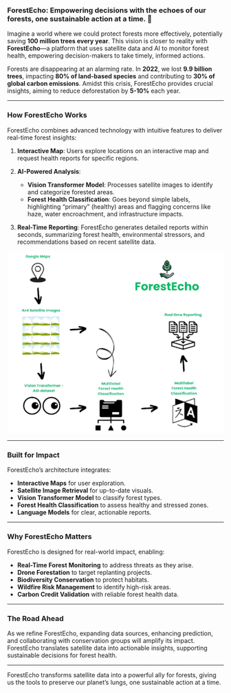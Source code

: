 ### ForestEcho: Empowering decisions with the echoes of our forests, one sustainable action at a time. 🌲

Imagine a world where we could protect forests more effectively, potentially saving **100 million trees every year**. This vision is closer to reality with **ForestEcho**—a platform that uses satellite data and AI to monitor forest health, empowering decision-makers to take timely, informed actions.

Forests are disappearing at an alarming rate. In **2022**, we lost **9.9 billion trees**, impacting **80% of land-based species** and contributing to **30% of global carbon emissions**. Amidst this crisis, ForestEcho provides crucial insights, aiming to reduce deforestation by **5-10%** each year.

---

### How ForestEcho Works

ForestEcho combines advanced technology with intuitive features to deliver real-time forest insights:

1. **Interactive Map**: Users explore locations on an interactive map and request health reports for specific regions.

2. **AI-Powered Analysis**: 
   - **Vision Transformer Model**: Processes satellite images to identify and categorize forested areas.
   - **Forest Health Classification**: Goes beyond simple labels, highlighting “primary” (healthy) areas and flagging concerns like haze, water encroachment, and infrastructure impacts.

3. **Real-Time Reporting**: ForestEcho generates detailed reports within seconds, summarizing forest health, environmental stressors, and recommendations based on recent satellite data.

<div style="clear: both; text-align: center;">
  <img src="architecture.png" alt="Forest Map" style="max-width: 100%;" />
</div>

---

### Built for Impact

ForestEcho’s architecture integrates:
- **Interactive Maps** for user exploration.
- **Satellite Image Retrieval** for up-to-date visuals.
- **Vision Transformer Model** to classify forest types.
- **Forest Health Classification** to assess healthy and stressed zones.
- **Language Models** for clear, actionable reports.

---

### Why ForestEcho Matters

ForestEcho is designed for real-world impact, enabling:
- **Real-Time Forest Monitoring** to address threats as they arise.
- **Drone Forestation** to target replanting projects.
- **Biodiversity Conservation** to protect habitats.
- **Wildfire Risk Management** to identify high-risk areas.
- **Carbon Credit Validation** with reliable forest health data.

---

### The Road Ahead

As we refine ForestEcho, expanding data sources, enhancing prediction, and collaborating with conservation groups will amplify its impact. ForestEcho translates satellite data into actionable insights, supporting sustainable decisions for forest health.

---

ForestEcho transforms satellite data into a powerful ally for forests, giving us the tools to preserve our planet’s lungs, one sustainable action at a time.